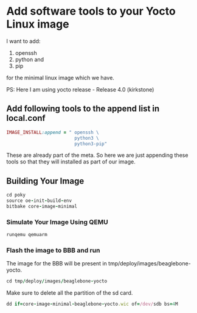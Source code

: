 # Add software tools to your Yocto Linux image

I want to add:

1. openssh
2. python and
3. pip

for the minimal linux image which we have.

PS: Here I am using yocto release - Release 4.0 (kirkstone)

## Add following tools to the append list in local.conf

```rb
IMAGE_INSTALL:append = " openssh \
                         python3 \
                         python3-pip"
```

These are already part of the meta. So here we are just appending these tools so that they will installed as part of our image.

## Building Your Image

```rb
cd poky
source oe-init-build-env
bitbake core-image-minimal
```

### Simulate Your Image Using QEMU

```rb
runqemu qemuarm
```

### Flash the image to BBB and run

The image for the BBB will be present in tmp/deploy/images/beaglebone-yocto.

```rb
cd tmp/deploy/images/beaglebone-yocto
```

Make sure to delete all the partition of the sd card.

```rb
dd if=core-image-minimal-beaglebone-yocto.wic of=/dev/sdb bs=4M
```
